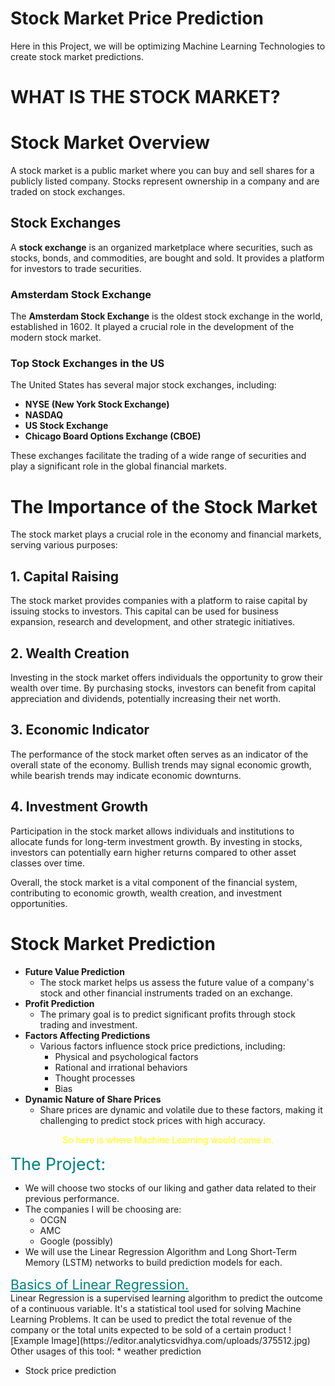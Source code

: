 # Stock Market Price Prediction
Here in this Project, we will be optimizing  Machine Learning Technologies to create stock market predictions. 
# WHAT IS THE STOCK MARKET? 

# Stock Market Overview

A stock market is a public market where you can buy and sell shares for a publicly listed company. Stocks represent ownership in a company and are traded on stock exchanges.

## Stock Exchanges

A **stock exchange** is an organized marketplace where securities, such as stocks, bonds, and commodities, are bought and sold. It provides a platform for investors to trade securities.

### Amsterdam Stock Exchange

The **Amsterdam Stock Exchange** is the oldest stock exchange in the world, established in 1602. It played a crucial role in the development of the modern stock market.

### Top Stock Exchanges in the US

The United States has several major stock exchanges, including:

- **NYSE (New York Stock Exchange)**
- **NASDAQ**
- **US Stock Exchange**
- **Chicago Board Options Exchange (CBOE)**

These exchanges facilitate the trading of a wide range of securities and play a significant role in the global financial markets.

# The Importance of the Stock Market

The stock market plays a crucial role in the economy and financial markets, serving various purposes:

## 1. Capital Raising
The stock market provides companies with a platform to raise capital by issuing stocks to investors. This capital can be used for business expansion, research and development, and other strategic initiatives.

## 2. Wealth Creation
Investing in the stock market offers individuals the opportunity to grow their wealth over time. By purchasing stocks, investors can benefit from capital appreciation and dividends, potentially increasing their net worth.

## 3. Economic Indicator
The performance of the stock market often serves as an indicator of the overall state of the economy. Bullish trends may signal economic growth, while bearish trends may indicate economic downturns.

## 4. Investment Growth
Participation in the stock market allows individuals and institutions to allocate funds for long-term investment growth. By investing in stocks, investors can potentially earn higher returns compared to other asset classes over time.

Overall, the stock market is a vital component of the financial system, contributing to economic growth, wealth creation, and investment opportunities.

# Stock Market Prediction
* **Future Value Prediction**
  - The stock market helps us assess the future value of a company's stock and other financial instruments traded on an exchange.
* **Profit Prediction**
  - The primary goal is to predict significant profits through stock trading and investment.
* **Factors Affecting Predictions**
  - Various factors influence stock price predictions, including:
    * Physical and psychological factors
    * Rational and irrational behaviors
    * Thought processes
    * Bias
* **Dynamic Nature of Share Prices**
  - Share prices are dynamic and volatile due to these factors, making it challenging to predict stock prices with high accuracy.
<div style="text-align:center; color:yellow;">So here is where Machine Learning would come in.</div>

<span style ="color:teal; font-size:20pt;"> The Project: </span> 
* We will choose two stocks of our liking and gather data related to their previous performance.
* The companies I will be choosing are: 
  * OCGN 
  * AMC
  * Google (possibly)
* We will use the Linear Regression Algorithm and Long Short-Term Memory (LSTM) networks to build prediction models for each.

<div style="color:teal; font-size:16pt; text-decoration: underline;">Basics of Linear Regression.</div>
Linear Regression is a supervised learning algorithm to predict the outcome of a continuous variable. It's a statistical tool used for solving Machine Learning Problems. It can be used to predict the total revenue of the company or the total units expected to be sold of a certain product 
![Example Image](https://editor.analyticsvidhya.com/uploads/375512.jpg)
Other usages of this tool: 
* weather prediction

* Stock price prediction

